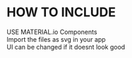 # HOW TO INCLUDE

USE MATERIAL.io Components </br>
Import the files as svg in your app </br>
UI can be changed if it doesnt look good

